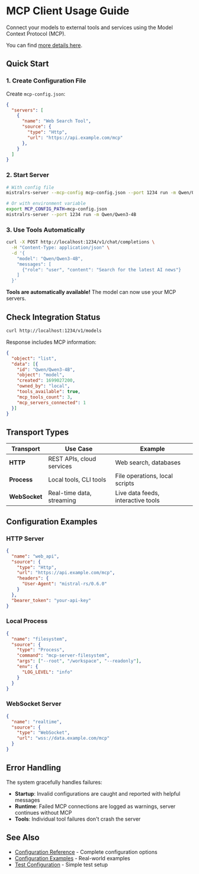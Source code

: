 # MCP Client Usage Guide

Connect your models to external tools and services using the Model Context Protocol (MCP).

You can find [more details here](../docs/MCP/README.md).

## Quick Start

### 1. Create Configuration File

Create `mcp-config.json`:
```json
{
  "servers": [
    {
      "name": "Web Search Tool",
      "source": {
        "type": "Http",
        "url": "https://api.example.com/mcp"
      },
    }
  ]
}
```

### 2. Start Server

```bash
# With config file
mistralrs-server --mcp-config mcp-config.json --port 1234 run -m Qwen/Qwen3-4B

# Or with environment variable
export MCP_CONFIG_PATH=mcp-config.json
mistralrs-server --port 1234 run -m Qwen/Qwen3-4B
```

### 3. Use Tools Automatically

```bash
curl -X POST http://localhost:1234/v1/chat/completions \
  -H "Content-Type: application/json" \
  -d '{
    "model": "Qwen/Qwen3-4B",
    "messages": [
      {"role": "user", "content": "Search for the latest AI news"}
    ]
  }'
```

**Tools are automatically available!** The model can now use your MCP servers.

## Check Integration Status

```bash
curl http://localhost:1234/v1/models
```

Response includes MCP information:
```json
{
  "object": "list",
  "data": [{
    "id": "Qwen/Qwen3-4B",
    "object": "model",
    "created": 1699027200,
    "owned_by": "local",
    "tools_available": true,
    "mcp_tools_count": 3,
    "mcp_servers_connected": 1
  }]
}
```

## Transport Types

| Transport | Use Case | Example |
|-----------|----------|---------|
| **HTTP** | REST APIs, cloud services | Web search, databases |
| **Process** | Local tools, CLI tools | File operations, local scripts |
| **WebSocket** | Real-time data, streaming | Live data feeds, interactive tools |

## Configuration Examples

### HTTP Server
```json
{
  "name": "web_api",
  "source": {
    "type": "Http",
    "url": "https://api.example.com/mcp",
    "headers": {
      "User-Agent": "mistral-rs/0.6.0"
    }
  },
  "bearer_token": "your-api-key"
}
```

### Local Process
```json
{
  "name": "filesystem",
  "source": {
    "type": "Process",
    "command": "mcp-server-filesystem",
    "args": ["--root", "/workspace", "--readonly"],
    "env": {
      "LOG_LEVEL": "info"
    }
  }
}
```

### WebSocket Server
```json
{
  "name": "realtime",
  "source": {
    "type": "WebSocket",
    "url": "wss://data.example.com/mcp"
  }
}
```

## Error Handling

The system gracefully handles failures:
- **Startup**: Invalid configurations are caught and reported with helpful messages
- **Runtime**: Failed MCP connections are logged as warnings, server continues without MCP
- **Tools**: Individual tool failures don't crash the server

## See Also

- [Configuration Reference](mcp-config-reference.json) - Complete configuration options
- [Configuration Examples](mcp-server-config.json) - Real-world examples
- [Test Configuration](mcp-test-config.json) - Simple test setup